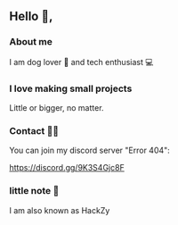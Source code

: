 ## Hello 👋,

### About me
I am dog lover 🐶 and tech enthusiast 💻


### I love making small projects
Little or bigger, no matter.

### Contact 📨📱

You can join my discord server "Error 404":

https://discord.gg/9K3S4Gjc8F



### little note 📓
I am also known as HackZy

